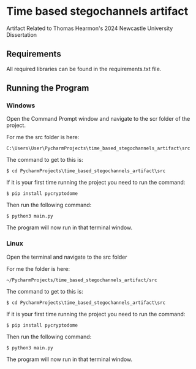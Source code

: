 # Time based stegochannels artifact
Artifact Related to Thomas Hearmon's 2024 Newcastle University Dissertation

## Requirements
All required libraries can be found in the requirements.txt file.

## Running the Program
### Windows
Open the Command Prompt window and navigate to the scr folder of the project.

For me the src folder is here:
```
C:\Users\User\PycharmProjects\time_based_stegochannels_artifact\src
```
The command to get to this is:
```
$ cd PycharmProjects\time_based_stegochannels_artifact\src
```
If it is your first time running the project you need to run the command:
```
$ pip install pycryptodome
```
Then run the following command:
```
$ python3 main.py
```
The program will now run in that terminal window.

### Linux
Open the terminal and navigate to the src folder

For me the folder is here:
```
~/PycharmProjects/time_based_stegochannels_artifact/src
```
The command to get to this is:
```
$ cd PycharmProjects\time_based_stegochannels_artifact\src
```
If it is your first time running the project you need to run the command:
```
$ pip install pycryptodome
```
Then run the following command:
```
$ python3 main.py
```
The program will now run in that terminal window.
